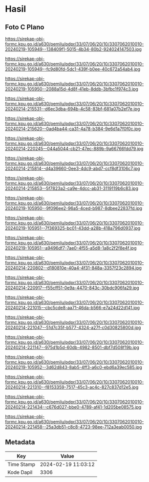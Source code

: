 # Hasil

## Foto C Plano

https://sirekap-obj-formc.kpu.go.id/a630/pemilu/pdpr/33/07/06/20/10/3307062010010-20240219-105949--138409f1-5015-4b34-80b2-924024147503.jpg

https://sirekap-obj-formc.kpu.go.id/a630/pemilu/pdpr/33/07/06/20/10/3307062010010-20240219-105949--fc9d80fd-5dc1-439f-b0ee-40c672a54ab4.jpg

https://sirekap-obj-formc.kpu.go.id/a630/pemilu/pdpr/33/07/06/20/10/3307062010010-20240219-105950--2088a15d-4d8f-41eb-8ddb-3bfbc1f974c3.jpg

https://sirekap-obj-formc.kpu.go.id/a630/pemilu/pdpr/33/07/06/20/10/3307062010010-20240214-215531--d6ec3dba-694b-4c58-83bf-681a07b2ef7e.jpg

https://sirekap-obj-formc.kpu.go.id/a630/pemilu/pdpr/33/07/06/20/10/3307062010010-20240214-215620--0ad4ba44-ca31-4a78-b384-9e6d1a7f0f0c.jpg

https://sirekap-obj-formc.kpu.go.id/a630/pemilu/pdpr/33/07/06/20/10/3307062010010-20240214-220245--044a5044-cb21-47ec-889b-9a66766fdd79.jpg

https://sirekap-obj-formc.kpu.go.id/a630/pemilu/pdpr/33/07/06/20/10/3307062010010-20240214-215814--d4a39660-0ee3-4dc9-abd7-ccf8df3106c7.jpg

https://sirekap-obj-formc.kpu.go.id/a630/pemilu/pdpr/33/07/06/20/10/3307062010010-20240214-215853--5f7823a2-ca9e-4dcc-ab31-3119119b6c83.jpg

https://sirekap-obj-formc.kpu.go.id/a630/pemilu/pdpr/33/07/06/20/10/3307062010010-20240219-105950--9f096ee2-96a5-4ced-b987-8dbee22837fd.jpg

https://sirekap-obj-formc.kpu.go.id/a630/pemilu/pdpr/33/07/06/20/10/3307062010010-20240219-105951--7f369325-bc01-43dd-a28b-418a796d0937.jpg

https://sirekap-obj-formc.kpu.go.id/a630/pemilu/pdpr/33/07/06/20/10/3307062010010-20240219-105951--a9496df7-7ae0-4f55-a5d8-1a8c2f2f8e4f.jpg

https://sirekap-obj-formc.kpu.go.id/a630/pemilu/pdpr/33/07/06/20/10/3307062010010-20240214-220802--d180810e-40a4-4f31-848a-3357f23c2894.jpg

https://sirekap-obj-formc.kpu.go.id/a630/pemilu/pdpr/33/07/06/20/10/3307062010010-20240214-220917--f55cff51-0e9a-4470-843c-30bdc906fa29.jpg

https://sirekap-obj-formc.kpu.go.id/a630/pemilu/pdpr/33/07/06/20/10/3307062010010-20240214-221015--cbc5cde8-aa71-46da-b566-e7a24d22d141.jpg

https://sirekap-obj-formc.kpu.go.id/a630/pemilu/pdpr/33/07/06/20/10/3307062010010-20240214-221047--51d7c35f-b577-4324-a27f-c0d30825800d.jpg

https://sirekap-obj-formc.kpu.go.id/a630/pemilu/pdpr/33/07/06/20/10/3307062010010-20240214-221147--975d1b5d-60db-4982-8501-dbf7d508f19b.jpg

https://sirekap-obj-formc.kpu.go.id/a630/pemilu/pdpr/33/07/06/20/10/3307062010010-20240219-105952--3d62d843-8ab5-4ff3-a6c0-ebd6a39ec585.jpg

https://sirekap-obj-formc.kpu.go.id/a630/pemilu/pdpr/33/07/06/20/10/3307062010010-20240214-221310--f8153359-7517-45c3-ac4c-827c837d12e5.jpg

https://sirekap-obj-formc.kpu.go.id/a630/pemilu/pdpr/33/07/06/20/10/3307062010010-20240214-221434--c676d027-bbe0-4789-af41-1d205be08575.jpg

https://sirekap-obj-formc.kpu.go.id/a630/pemilu/pdpr/33/07/06/20/10/3307062010010-20240214-221458--25a3db51-c8c8-4723-98ee-712a3eab0050.jpg


## Metadata

| Key        | Value               |
| ---------- | ------------------- |
| Time Stamp | 2024-02-19 11:03:12 |
| Kode Dapil | 3306                |



